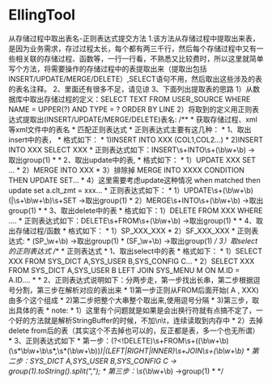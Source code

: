 # EllingTool
从存储过程中取出表名-正则表达式提交方法
1.该方法从存储过程中提取出来表，是因为业务需求，存过过程太长，每个都有两三千行，然后每个存储过程中又有一些相关联的存储过程、函数等，一行一行看，不熟悉又比较费时，所以这里就简单写个方法，将需要操作的存储过程中的表提取出来（提取出包括INSERT/UPDATE/MERGE/DELETE）,SELECT语句不用，然后取出这些涉及的表的表名注释。
2、里面还有很多不足，请见谅
3、下面列出提取表的思路
  1）从数据库中取出存储过程的定义：SELECT TEXT FROM USER_SOURCE WHERE NAME = UPPER(?) AND TYPE = ? ORDER BY LINE
  2）将取到的定义用正则表达式提取出(INSERT/UPDATE/MERGE/DELETE)表名:
  /**
	 * 获取存储过程、xml等xml文件中的表名
	 * 匹配正则表达式
	 * 正则表达式主要有这几种：
	 * 1、取出insert中的表，
	 *  格式如下：
	 *  	1)INSERT INTO XXX (COL1,COL2...)
	 *  	2)INSERT INTO XXX SELECT XXX
	 * 	正则表达式如下：INSERT\s+INTO\s+(\b\w+\b) -> 取出group(1)
	 * 
	 * 2、取出update中的表,
	 *	格式如下：
	 *		1）UPDATE XXX SET ...
	 *		2）MERGE INTO XXX 
	 *		3）排除掉 MERGE INTO XXXX CONDITION THEN UPDATE SET...
	 *		4）这里需要考虑update这种情况  when matched then update set a.clt_zmt = xxx...
	 * 	正则表达式如下：
	 * 		1）UPDATE\s+(\b\w+\b)(|\s+\b\w+\b)\s+SET  ->取出group(1)
	 * 		2）MERGE\s+INTO\s+(\b\w+\b) ->取出group(1)
	 * 
	 * 3、取出delete中的表
	 * 	格式如下：1）DELETE FROM XXX WHERE ....
	 * 	正则表达式如下：DELETE\s+FROM\s+(\b\w+\b)	->取出group(1)
	 * 
	 * 4、取出存储过程/函数
	 * 	格式如下：
	 * 		1）SP_XXX_XXX
	 * 		2）SF_XXX_XXX
	 * 	正则表达式:
	 * 		(SP_\w+\b)  ->取出group(1)
	 * 		(SF_\w+\b)  ->取出group(1)
	 */
	3）取select的正则表达式
	/**
	 * 正则表达式
	 * 1、取出select中的表
	 * 	格式如下：
	 * 	1）SELECT XXX FROM SYS_DICT A,SYS_USER B,SYS_CONFIG C...
	 * 	2）SELECT XXX FROM SYS_DICT A,SYS_USER B LEFT JOIN SYS_MENU M ON M.ID = A.ID....
	 * 
	 * 2、正则表达式说明如下：分两步走，第一步找出长串，第二步根据逗号分割，第三步在解析对应的表出来
	 *  1)第一步正则从FROM后面开始( A , XXX)由多个这个组成
	 *  2)第二步把整个大串整个取出来,使用逗号分隔
	 *  3)第三步，取出具体的表
	 * note:
	 * 	1）这里有个问题就是如果是会出换行符就有点搞不定了，一个好的方法就是解析StringBuffer的时候，不加\n\t，连续读取到内存中
	 * 	2）去掉delete from后的表（其实这个不去掉也可以的，反正都是表，多一个也无所谓）
	 * 3、正则表达式如下
	 * 	第一步：(?<!DELETE)\s+FROM\s+((\b\w+\b)(\s*\b\w+\b\s*,\s*(\b\w+\b))*)|(LEFT|RIGHT|INNER)\s+JOIN\s+(\b\w+\b)
	 * 	第二步：SYS_DICT A,SYS_USER B,SYS_CONFIG C   -> group(1).toString().split(",");
	 *  第三步：\s*(\b\w+\b)  ->group(1)
	 *
	 */